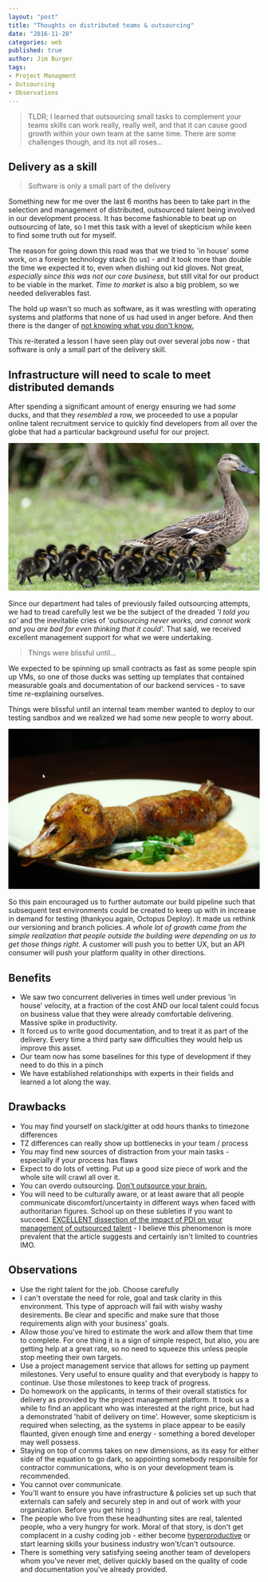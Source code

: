 ```yaml
---
layout: "post"
title: "Thoughts on distributed teams & outsourcing"
date: "2016-11-28"
categories: web
published: true
author: Jim Burger
tags:
- Project Managment
- Outsourcing
- Observations
---
```


> TLDR; I learned that outsourcing small tasks to complement your teams skills can work really, really well, and that it can cause good growth within your own team at the same time. There are some challenges though, and its not all roses...

## Delivery as a skill

> Software is only a small part of the delivery 

Something new for me over the last 6 months has been to take part in the selection and management of distributed, outsourced talent being involved in our development process. It has become fashionable to beat up on outsourcing of late, so I met this task with a level of skepticism while keen to find some truth out for myself.

The reason for going down this road was that we tried to 'in house' some work, on a foreign technology stack (to us) - and it took more than double the time we expected it to, even when dishing out kid gloves. Not great, *especially since this was not our core business*, but still vital for our product to be viable in the market. _Time to market_ is also a big problem, so we needed deliverables fast.

The hold up wasn't so much as software, as it was wrestling with operating systems and platforms that none of us had used in anger before. And then there is the danger of [not knowing what you don't know.](https://en.wikipedia.org/wiki/Experience)

This re-iterated a lesson I have seen play out over several jobs now - that software is only a small part of the delivery skill.  

## Infrastructure will need to scale to meet distributed demands

After spending a significant amount of energy ensuring we had _some_ ducks, and that they _resembled_ a row, we proceeded to use a popular online talent recruitment service to quickly find developers from all over the globe that had a particular background useful for our project.

![ducks in a row...kinda](/assets/ducks-row.png)

Since our department had tales of previously failed outsourcing attempts, we had to tread carefully lest we be the subject of the dreaded *'I told you so'* and the inevitable cries of *'outsourcing never works, and cannot work and you are bad for even thinking that it could'.* That said, we received excellent management support for what we were undertaking.

> Things were blissful until...
 
We expected to be spinning up small contracts as fast as some people spin up VMs, so one of those ducks was setting up templates that contained  measurable goals and documentation of our backend services - to save time re-explaining ourselves.

Things were blissful until an internal team member wanted to deploy to our testing sandbox and we realized we had some new people to worry about.

![Our duck was cooked](/assets/cooked-duck.png)

So this pain encouraged us to further automate our build pipeline such that subsequent test environments could be created to keep up with in increase in demand for testing (thankyou again, Octopus Deploy). It made us rethink our versioning and branch policies. *A whole lot of growth came from the simple realization that people outside the building were depending on us to get those things right.* A customer will push you to better UX, but an API consumer will push your platform quality in other directions.

## Benefits

- We saw two concurrent deliveries in times well under previous 'in house' velocity, at a fraction of the cost AND our local talent could focus on business value that they were already comfortable delivering. Massive spike in productivity.
- It forced us to write good documentation, and to treat it as part of the delivery. Every time a third party saw difficulties they would help us improve this asset. 
- Our team now has some baselines for this type of development if they need to do this in a pinch
- We have established relationships with experts in their fields and learned a lot along the way.

## Drawbacks

- You may find yourself on slack/gitter at odd hours thanks to timezone differences
- TZ differences can really show up bottlenecks in your team / process
- You may find new sources of distraction from your main tasks - especially if your process has flaws
- Expect to do lots of vetting. Put up a good size piece of work and the whole site will crawl all over it. 
- You can overdo outsourcing. [Don't outsource your brain.](https://blackpepper.co.uk/blog/dont-outsource-your-brain)
- You will need to be culturally aware, or at least aware that all people communicate discomfort/uncertainty in different ways when faced with authoritarian figures. School up on these subleties if you want to succeed. [EXCELLENT dissection of the impact of PDI on your management of outsourced talent](http://www.lessonsoffailure.com/developers/real-reason-outsourcing-fails/) - I believe this phenomenon is more prevalent that the article suggests and certainly isn't limited to countries IMO.

## Observations

- Use the right talent for the job. Choose carefully
- I can't overstate the need for role, goal and task clarity in this environment. This type of approach will fail with wishy washy desirements. Be clear and specific and make sure that those requirements align with your business' goals.
- Allow those you've hired to estimate the work and allow them that time to complete. For one thing it is a sign of simple respect, but also, you are getting help at a great rate, so no need to squeeze this unless people stop meeting their own targets.
- Use a project management service that allows for setting up payment milestones. Very useful to ensure quality and that everybody is happy to continue. Use those milestones to keep track of progress.
- Do homework on the applicants, in terms of their overall statistics for delivery as provided by the project management platform. It took us a while to find an applicant who was interested at the right price, but had a demonstrated 'habit of delivery on time'. However, some skepticism is required when selecting, as the systems in place appear to be easily flaunted, given enough time and energy - something a bored developer may well possess.
- Staying on top of comms takes on new dimensions, as its easy for either side of the equation to go dark, so appointing somebody responsible for contractor communications, who is on your development team is recommended. 
- You cannot over communicate.
- You'll want to ensure you have infrastructure & policies set up such that externals can safely and securely step in and out of work with your organization. Before you get hiring :)
- The people who live from these headhunting sites are real, talented people, who a very hungry for work. Moral of that story, is don't get complacent in a cushy coding job - either become [hyperproductive](http://blog.aha.io/5-tips-of-hyper-productive-developers/) or start learning skills your business industry won't/can't outsource.
- There is something very satisfying seeing another team of developers whom you've never met, deliver quickly based on the quality of code and documentation you've already provided.









